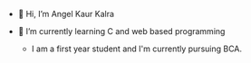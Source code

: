 - 👋 Hi, I’m Angel Kaur Kalra
  
- 🌱 I’m currently learning C and web based programming
  


  - I am a first year student and I'm currently pursuing BCA.

<!---
AngelKalra06/AngelKalra06 is a ✨ special ✨ repository because its `README.md` (this file) appears on your GitHub profile.
You can click the Preview link to take a look at your changes.
--->
